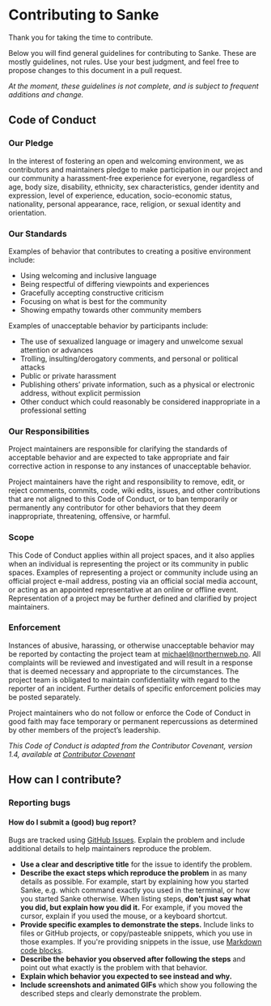 # Contributing to Sanke
Thank you for taking the time to contribute.

Below you will find general guidelines for contributing to Sanke. These are mostly guidelines, not rules. Use your best judgment, and feel free to propose changes to this document in a pull request.

*At the moment, these guidelines is not complete, and is subject to frequent additions and change.*

## Code of Conduct
### Our Pledge
In the interest of fostering an open and welcoming environment, we as contributors and maintainers pledge to make participation in our project and our community a harassment-free experience for everyone, regardless of age, body size, disability, ethnicity, sex characteristics, gender identity and expression, level of experience, education, socio-economic status, nationality, personal appearance, race, religion, or sexual identity and orientation.

### Our Standards
Examples of behavior that contributes to creating a positive environment include:

- Using welcoming and inclusive language
- Being respectful of differing viewpoints and experiences
- Gracefully accepting constructive criticism
- Focusing on what is best for the community
- Showing empathy towards other community members

Examples of unacceptable behavior by participants include:

- The use of sexualized language or imagery and unwelcome sexual attention or advances
- Trolling, insulting/derogatory comments, and personal or political attacks
- Public or private harassment
- Publishing others’ private information, such as a physical or electronic address, without explicit permission
- Other conduct which could reasonably be considered inappropriate in a professional setting

### Our Responsibilities
Project maintainers are responsible for clarifying the standards of acceptable behavior and are expected to take appropriate and fair corrective action in response to any instances of unacceptable behavior.

Project maintainers have the right and responsibility to remove, edit, or reject comments, commits, code, wiki edits, issues, and other contributions that are not aligned to this Code of Conduct, or to ban temporarily or permanently any contributor for other behaviors that they deem inappropriate, threatening, offensive, or harmful.

### Scope
This Code of Conduct applies within all project spaces, and it also applies when an individual is representing the project or its community in public spaces. Examples of representing a project or community include using an official project e-mail address, posting via an official social media account, or acting as an appointed representative at an online or offline event. Representation of a project may be further defined and clarified by project maintainers.

### Enforcement
Instances of abusive, harassing, or otherwise unacceptable behavior may be reported by contacting the project team at <michael@northernweb.no>. All complaints will be reviewed and investigated and will result in a response that is deemed necessary and appropriate to the circumstances. The project team is obligated to maintain confidentiality with regard to the reporter of an incident. Further details of specific enforcement policies may be posted separately.

Project maintainers who do not follow or enforce the Code of Conduct in good faith may face temporary or permanent repercussions as determined by other members of the project’s leadership.

*This Code of Conduct is adapted from the Contributor Covenant, version 1.4, available at [Contributor Covenant](https://www.contributor-covenant.org/version/1/4/code-of-conduct.html)*

## How can I contribute?

### Reporting bugs


#### How do I submit a (good) bug report?
Bugs are tracked using [GitHub Issues](https://guides.github.com/features/issues/). Explain the problem and include additional details to help maintainers reproduce the problem.

- **Use a clear and descriptive title** for the issue to identify the problem.
- **Describe the exact steps which reproduce the problem** in as many details as possible. For example, start by explaining how you started Sanke, e.g. which command exactly you used in the terminal, or how you started Sanke otherwise. When listing steps, **don't just say what you did, but explain how you did it.** For example, if you moved the cursor, explain if you used the mouse, or a keyboard shortcut.
- **Provide specific examples to demonstrate the steps.** Include links to files or GitHub projects, or copy/pasteable snippets, which you use in those examples. If you're providing snippets in the issue, use [Markdown code blocks](https://help.github.com/en/github/writing-on-github/getting-started-with-writing-and-formatting-on-github#multiple-lines).
- **Describe the behavior you observed after following the steps** and point out what exactly is the problem with that behavior.
- **Explain which behavior you expected to see instead and why.**
- **Include screenshots and animated GIFs** which show you following the described steps and clearly demonstrate the problem.
